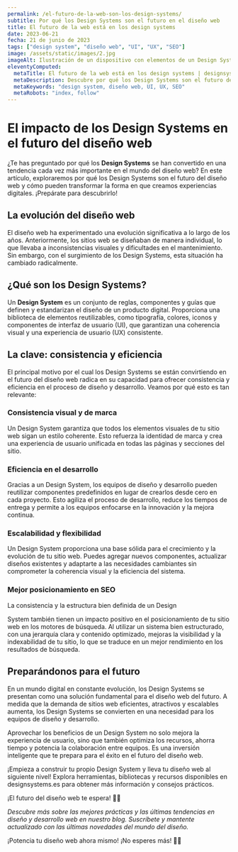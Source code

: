 ```yaml
---
permalink: /el-futuro-de-la-web-son-los-design-systems/
subtitle: Por qué los Design Systems son el futuro en el diseño web
title: El futuro de la web está en los design systems
date: 2023-06-21
fecha: 21 de junio de 2023
tags: ["design system", "diseño web", "UI", "UX", "SEO"]
image: /assets/static/images/2.jpg
imageAlt: Ilustración de un dispositivo con elementos de un Design System
eleventyComputed:
  metaTitle: El futuro de la web está en los design systems | designsystems.es
  metaDescription: Descubre por qué los Design Systems son el futuro del diseño web. Aprende cómo optimizar tus proyectos con un Design System y crea experiencias de usuario excepcionales. 🚀 ¡Potencia tu diseño web ahora!
  metaKeywords: "design system, diseño web, UI, UX, SEO"
  metaRobots: "index, follow"
---
```


# El impacto de los Design Systems en el futuro del diseño web

¿Te has preguntado por qué los **Design Systems** se han convertido en una tendencia cada vez más importante en el mundo del diseño web? En este artículo, exploraremos por qué los Design Systems son el futuro del diseño web y cómo pueden transformar la forma en que creamos experiencias digitales. ¡Prepárate para descubrirlo!

## La evolución del diseño web

El diseño web ha experimentado una evolución significativa a lo largo de los años. Anteriormente, los sitios web se diseñaban de manera individual, lo que llevaba a inconsistencias visuales y dificultades en el mantenimiento. Sin embargo, con el surgimiento de los Design Systems, esta situación ha cambiado radicalmente.

## ¿Qué son los Design Systems?

Un **Design System** es un conjunto de reglas, componentes y guías que definen y estandarizan el diseño de un producto digital. Proporciona una biblioteca de elementos reutilizables, como tipografía, colores, iconos y componentes de interfaz de usuario (UI), que garantizan una coherencia visual y una experiencia de usuario (UX) consistente.

## La clave: consistencia y eficiencia

El principal motivo por el cual los Design Systems se están convirtiendo en el futuro del diseño web radica en su capacidad para ofrecer consistencia y eficiencia en el proceso de diseño y desarrollo. Veamos por qué esto es tan relevante:

### Consistencia visual y de marca

Un Design System garantiza que todos los elementos visuales de tu sitio web sigan un estilo coherente. Esto refuerza la identidad de marca y crea una experiencia de usuario unificada en todas las páginas y secciones del sitio.

### Eficiencia en el desarrollo

Gracias a un Design System, los equipos de diseño y desarrollo pueden reutilizar componentes predefinidos en lugar de crearlos desde cero en cada proyecto. Esto agiliza el proceso de desarrollo, reduce los tiempos de entrega y permite a los equipos enfocarse en la innovación y la mejora continua.

### Escalabilidad y flexibilidad

Un Design System proporciona una base sólida para el crecimiento y la evolución de tu sitio web. Puedes agregar nuevos componentes, actualizar diseños existentes y adaptarte a las necesidades cambiantes sin comprometer la coherencia visual y la eficiencia del sistema.

### Mejor posicionamiento en SEO

La consistencia y la estructura bien definida de un Design

 System también tienen un impacto positivo en el posicionamiento de tu sitio web en los motores de búsqueda. Al utilizar un sistema bien estructurado, con una jerarquía clara y contenido optimizado, mejoras la visibilidad y la indexabilidad de tu sitio, lo que se traduce en un mejor rendimiento en los resultados de búsqueda.

## Preparándonos para el futuro

En un mundo digital en constante evolución, los Design Systems se presentan como una solución fundamental para el diseño web del futuro. A medida que la demanda de sitios web eficientes, atractivos y escalables aumenta, los Design Systems se convierten en una necesidad para los equipos de diseño y desarrollo.

Aprovechar los beneficios de un Design System no solo mejora la experiencia de usuario, sino que también optimiza los recursos, ahorra tiempo y potencia la colaboración entre equipos. Es una inversión inteligente que te prepara para el éxito en el futuro del diseño web.

¡Empieza a construir tu propio Design System y lleva tu diseño web al siguiente nivel! Explora herramientas, bibliotecas y recursos disponibles en designsystems.es para obtener más información y consejos prácticos.

¡El futuro del diseño web te espera! 🚀💡

*Descubre más sobre las mejores prácticas y las últimas tendencias en diseño y desarrollo web en nuestro blog. Suscríbete y mantente actualizado con las últimas novedades del mundo del diseño.*

¡Potencia tu diseño web ahora mismo! ¡No esperes más! 🌟🎨